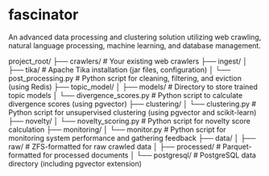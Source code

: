 # fascinator
An advanced data processing and clustering solution utilizing web crawling, natural language processing, machine learning, and database management.

project_root/
├── crawlers/       # Your existing web crawlers 
├── ingest/
│   ├── tika/       # Apache Tika installation (jar files, configuration)
│   └── post_processing.py  # Python script for cleaning, filtering, and eviction (using Redis)
├── topic_model/
│   ├── models/    # Directory to store trained topic models
│   └── divergence_scores.py  # Python script to calculate divergence scores (using pgvector)
├── clustering/
│   └── clustering.py # Python script for unsupervised clustering (using pgvector and scikit-learn)
├── novelty/
│   └── novelty_scoring.py # Python script for novelty score calculation
├── monitoring/
│   └── monitor.py # Python script for monitoring system performance and gathering feedback
├── data/
│   ├── raw/        # ZFS-formatted for raw crawled data
│   ├── processed/  # Parquet-formatted for processed documents
│   └── postgresql/  # PostgreSQL data directory (including pgvector extension)
